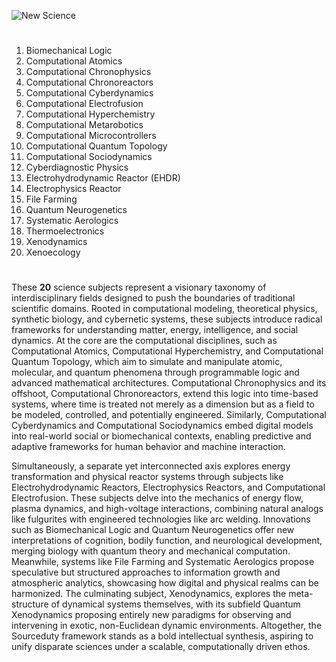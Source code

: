 ![New Science](https://github.com/user-attachments/assets/059f713f-6c06-4dbb-885f-b3422875072b)

#

1. Biomechanical Logic
2. Computational Atomics
3. Computational Chronophysics
4. Computational Chronoreactors
5. Computational Cyberdynamics
6. Computational Electrofusion
7. Computational Hyperchemistry
8. Computational Metarobotics
9. Computational Microcontrollers
10. Computational Quantum Topology
11. Computational Sociodynamics
12. Cyberdiagnostic Physics
13. Electrohydrodynamic Reactor (EHDR)
14. Electrophysics Reactor
15. File Farming
16. Quantum Neurogenetics
17. Systematic Aerologics
18. Thermoelectronics
19. Xenodynamics
20. Xenoecology

#

These **20** science subjects represent a visionary taxonomy of interdisciplinary fields designed to push the boundaries of traditional scientific domains. Rooted in computational modeling, theoretical physics, synthetic biology, and cybernetic systems, these subjects introduce radical frameworks for understanding matter, energy, intelligence, and social dynamics. At the core are the computational disciplines, such as Computational Atomics, Computational Hyperchemistry, and Computational Quantum Topology, which aim to simulate and manipulate atomic, molecular, and quantum phenomena through programmable logic and advanced mathematical architectures. Computational Chronophysics and its offshoot, Computational Chronoreactors, extend this logic into time-based systems, where time is treated not merely as a dimension but as a field to be modeled, controlled, and potentially engineered. Similarly, Computational Cyberdynamics and Computational Sociodynamics embed digital models into real-world social or biomechanical contexts, enabling predictive and adaptive frameworks for human behavior and machine interaction.

Simultaneously, a separate yet interconnected axis explores energy transformation and physical reactor systems through subjects like Electrohydrodynamic Reactors, Electrophysics Reactors, and Computational Electrofusion. These subjects delve into the mechanics of energy flow, plasma dynamics, and high-voltage interactions, combining natural analogs like fulgurites with engineered technologies like arc welding. Innovations such as Biomechanical Logic and Quantum Neurogenetics offer new interpretations of cognition, bodily function, and neurological development, merging biology with quantum theory and mechanical computation. Meanwhile, systems like File Farming and Systematic Aerologics propose speculative but structured approaches to information growth and atmospheric analytics, showcasing how digital and physical realms can be harmonized. The culminating subject, Xenodynamics, explores the meta-structure of dynamical systems themselves, with its subfield Quantum Xenodynamics proposing entirely new paradigms for observing and intervening in exotic, non-Euclidean dynamic environments. Altogether, the Sourceduty framework stands as a bold intellectual synthesis, aspiring to unify disparate sciences under a scalable, computationally driven ethos.

#
